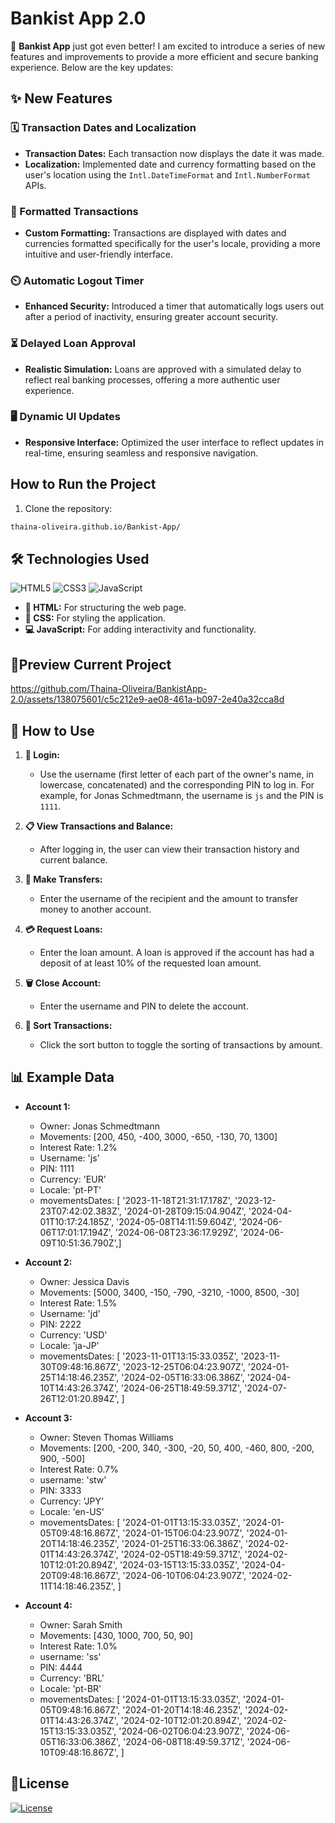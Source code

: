 # Bankist App 2.0

🚀 **Bankist App** just got even better! I am excited to introduce a series of new features and improvements to provide a more efficient and secure banking experience. Below are the key updates:

## ✨ New Features

### 🗓️ Transaction Dates and Localization
- **Transaction Dates:** Each transaction now displays the date it was made.
- **Localization:** Implemented date and currency formatting based on the user's location using the `Intl.DateTimeFormat` and `Intl.NumberFormat` APIs.

### 🧾 Formatted Transactions
- **Custom Formatting:** Transactions are displayed with dates and currencies formatted specifically for the user's locale, providing a more intuitive and user-friendly interface.

### ⏲️ Automatic Logout Timer
- **Enhanced Security:** Introduced a timer that automatically logs users out after a period of inactivity, ensuring greater account security.

### ⏳ Delayed Loan Approval
- **Realistic Simulation:** Loans are approved with a simulated delay to reflect real banking processes, offering a more authentic user experience.

### 🖥️ Dynamic UI Updates
- **Responsive Interface:** Optimized the user interface to reflect updates in real-time, ensuring seamless and responsive navigation.

## How to Run the Project

1. Clone the repository:
```bash
thaina-oliveira.github.io/Bankist-App/
````
## 🛠️ Technologies Used

  ![HTML5](https://img.shields.io/badge/html5-%23E34F26.svg?style=for-the-badge&logo=html5&logoColor=white)
![CSS3](https://img.shields.io/badge/css3-%231572B6.svg?style=for-the-badge&logo=css3&logoColor=white)
![JavaScript](https://img.shields.io/badge/javascript-%23323330.svg?style=for-the-badge&logo=javascript&logoColor=%23F7DF1E)

- **📝 HTML:** For structuring the web page.
- **🎨 CSS:** For styling the application.
- **💻 JavaScript:** For adding interactivity and functionality.

## 🔗Preview Current Project
https://github.com/Thaina-Oliveira/BankistApp-2.0/assets/138075601/c5c212e9-ae08-461a-b097-2e40a32cca8d



## 📝 How to Use

1. **🔐 Login:**
   - Use the username (first letter of each part of the owner's name, in lowercase, concatenated) and the corresponding PIN to log in. For example, for Jonas Schmedtmann, the username is `js` and the PIN is `1111`.

2. **📋 View Transactions and Balance:**
   - After logging in, the user can view their transaction history and current balance.

3. **💸 Make Transfers:**
   - Enter the username of the recipient and the amount to transfer money to another account.

4. **💳 Request Loans:**
   - Enter the loan amount. A loan is approved if the account has had a deposit of at least 10% of the requested loan amount.

5. **🗑️ Close Account:**
   - Enter the username and PIN to delete the account.

6. **🔄 Sort Transactions:**
   - Click the sort button to toggle the sorting of transactions by amount.

## 📊 Example Data

- **Account 1:**
  - Owner: Jonas Schmedtmann
  - Movements: [200, 450, -400, 3000, -650, -130, 70, 1300]
  - Interest Rate: 1.2%
  - Username: 'js'
  - PIN: 1111
  - Currency: 'EUR'
  - Locale: 'pt-PT'
  -  movementsDates: [
    '2023-11-18T21:31:17.178Z',
    '2023-12-23T07:42:02.383Z',
    '2024-01-28T09:15:04.904Z',
    '2024-04-01T10:17:24.185Z',
    '2024-05-08T14:11:59.604Z',
    '2024-06-06T17:01:17.194Z',
    '2024-06-08T23:36:17.929Z',
    '2024-06-09T10:51:36.790Z',]


- **Account 2:**
  - Owner: Jessica Davis
  - Movements: [5000, 3400, -150, -790, -3210, -1000, 8500, -30]
  - Interest Rate: 1.5%
  - Username: 'jd'
  - PIN: 2222
  - Currency: 'USD'
  - Locale: 'ja-JP'
  -  movementsDates: [
    '2023-11-01T13:15:33.035Z',
    '2023-11-30T09:48:16.867Z',
    '2023-12-25T06:04:23.907Z',
    '2024-01-25T14:18:46.235Z',
    '2024-02-05T16:33:06.386Z',
    '2024-04-10T14:43:26.374Z',
    '2024-06-25T18:49:59.371Z',
    '2024-07-26T12:01:20.894Z',
  ]

- **Account 3:**
  - Owner: Steven Thomas Williams
  - Movements: [200, -200, 340, -300, -20, 50, 400, -460, 800, -200, 900, -500]
  - Interest Rate: 0.7%
  - username: 'stw'
  - PIN: 3333
  - Currency: 'JPY'
  - Locale: 'en-US'
  -  movementsDates: [
    '2024-01-01T13:15:33.035Z',
    '2024-01-05T09:48:16.867Z',
    '2024-01-15T06:04:23.907Z',
    '2024-01-20T14:18:46.235Z',
    '2024-01-25T16:33:06.386Z',
    '2024-02-01T14:43:26.374Z',
    '2024-02-05T18:49:59.371Z',
    '2024-02-10T12:01:20.894Z',
    '2024-03-15T13:15:33.035Z',
    '2024-04-20T09:48:16.867Z',
    '2024-06-10T06:04:23.907Z',
    '2024-02-11T14:18:46.235Z',
  ]


- **Account 4:**
  - Owner: Sarah Smith
  - Movements: [430, 1000, 700, 50, 90]
  - Interest Rate: 1.0%
  - username: 'ss'
  - PIN: 4444
  - Currency: 'BRL'
  - Locale: 'pt-BR'
  - movementsDates: [
    '2024-01-01T13:15:33.035Z',
    '2024-01-05T09:48:16.867Z',
    '2024-01-20T14:18:46.235Z',
    '2024-02-01T14:43:26.374Z',
    '2024-02-10T12:01:20.894Z',
    '2024-02-15T13:15:33.035Z',
    '2024-06-02T06:04:23.907Z',
    '2024-06-05T16:33:06.386Z',
    '2024-06-08T18:49:59.371Z',
    '2024-06-10T09:48:16.867Z',
  ]

##  📝License
[![License](https://img.shields.io/badge/license-MIT-blue.svg)](LICENSE)

